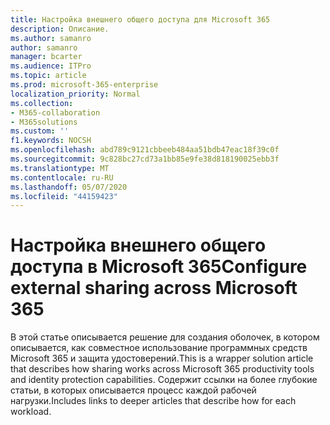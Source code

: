 ```yaml
---
title: Настройка внешнего общего доступа для Microsoft 365
description: Описание.
ms.author: samanro
author: samanro
manager: bcarter
ms.audience: ITPro
ms.topic: article
ms.prod: microsoft-365-enterprise
localization_priority: Normal
ms.collection:
- M365-collaboration
- M365solutions
ms.custom: ''
f1.keywords: NOCSH
ms.openlocfilehash: abd789c9121cbbeeb484aa51bdb47eac18f39c0f
ms.sourcegitcommit: 9c828bc27cd73a1bb85e9fe38d818190025ebb3f
ms.translationtype: MT
ms.contentlocale: ru-RU
ms.lasthandoff: 05/07/2020
ms.locfileid: "44159423"
---
```

# <a name="configure-external-sharing-across-microsoft-365"></a><span data-ttu-id="88bc2-103">Настройка внешнего общего доступа в Microsoft 365</span><span class="sxs-lookup"><span data-stu-id="88bc2-103">Configure external sharing across Microsoft 365</span></span>

<span data-ttu-id="88bc2-104">В этой статье описывается решение для создания оболочек, в котором описывается, как совместное использование программных средств Microsoft 365 и защита удостоверений.</span><span class="sxs-lookup"><span data-stu-id="88bc2-104">This is a wrapper solution article that describes how sharing works across Microsoft 365 productivity tools and identity protection capabilities.</span></span> <span data-ttu-id="88bc2-105">Содержит ссылки на более глубокие статьи, в которых описывается процесс каждой рабочей нагрузки.</span><span class="sxs-lookup"><span data-stu-id="88bc2-105">Includes links to deeper articles that describe how for each workload.</span></span>
